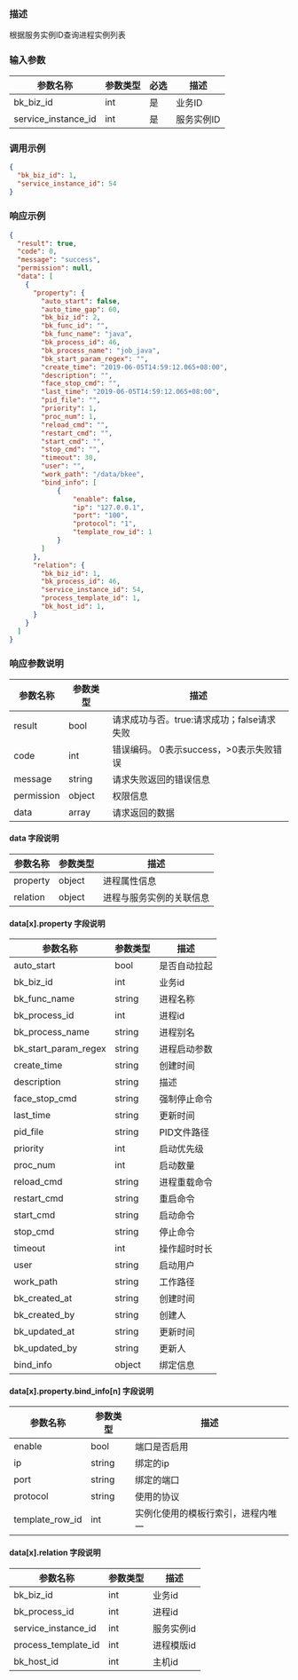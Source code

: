 ### 描述

根据服务实例ID查询进程实例列表

### 输入参数

| 参数名称                | 参数类型 | 必选 | 描述     |
|---------------------|------|----|--------|
| bk_biz_id           | int  | 是  | 业务ID   |
| service_instance_id | int  | 是  | 服务实例ID |

### 调用示例

```json
{
  "bk_biz_id": 1,
  "service_instance_id": 54
}
```

### 响应示例

```json
{
  "result": true,
  "code": 0,
  "message": "success",
  "permission": null,
  "data": [
    {
      "property": {
        "auto_start": false,
        "auto_time_gap": 60,
        "bk_biz_id": 2,
        "bk_func_id": "",
        "bk_func_name": "java",
        "bk_process_id": 46,
        "bk_process_name": "job_java",
        "bk_start_param_regex": "",
        "create_time": "2019-06-05T14:59:12.065+08:00",
        "description": "",
        "face_stop_cmd": "",
        "last_time": "2019-06-05T14:59:12.065+08:00",
        "pid_file": "",
        "priority": 1,
        "proc_num": 1,
        "reload_cmd": "",
        "restart_cmd": "",
        "start_cmd": "",
        "stop_cmd": "",
        "timeout": 30,
        "user": "",
        "work_path": "/data/bkee",
        "bind_info": [
            {
                "enable": false,  
                "ip": "127.0.0.1",  
                "port": "100",  
                "protocol": "1", 
                "template_row_id": 1  
            }
        ]
      },
      "relation": {
        "bk_biz_id": 1,
        "bk_process_id": 46,
        "service_instance_id": 54,
        "process_template_id": 1,
        "bk_host_id": 1,
      }
    }
  ]
}
```

### 响应参数说明

| 参数名称       | 参数类型   | 描述                         |
|------------|--------|----------------------------|
| result     | bool   | 请求成功与否。true:请求成功；false请求失败 |
| code       | int    | 错误编码。 0表示success，>0表示失败错误  |
| message    | string | 请求失败返回的错误信息                |
| permission | object | 权限信息                       |
| data       | array  | 请求返回的数据                    |

#### data 字段说明

| 参数名称     | 参数类型   | 描述           |
|----------|--------|--------------|
| property | object | 进程属性信息       |
| relation | object | 进程与服务实例的关联信息 |

#### data[x].property 字段说明

| 参数名称                 | 参数类型   | 描述      |
|----------------------|--------|---------|
| auto_start           | bool   | 是否自动拉起  |
| bk_biz_id            | int    | 业务id    |
| bk_func_name         | string | 进程名称    |
| bk_process_id        | int    | 进程id    |
| bk_process_name      | string | 进程别名    |
| bk_start_param_regex | string | 进程启动参数  |
| create_time          | string | 创建时间    |
| description          | string | 描述      |
| face_stop_cmd        | string | 强制停止命令  |
| last_time            | string | 更新时间    |
| pid_file             | string | PID文件路径 |
| priority             | int    | 启动优先级   |
| proc_num             | int    | 启动数量    |
| reload_cmd           | string | 进程重载命令  |
| restart_cmd          | string | 重启命令    |
| start_cmd            | string | 启动命令    |
| stop_cmd             | string | 停止命令    |
| timeout              | int    | 操作超时时长  |
| user                 | string | 启动用户    |
| work_path            | string | 工作路径    |
| bk_created_at        | string | 创建时间    |
| bk_created_by        | string | 创建人     |
| bk_updated_at        | string | 更新时间    |
| bk_updated_by        | string | 更新人     |
| bind_info            | object | 绑定信息    |

#### data[x].property.bind_info[n] 字段说明

| 参数名称            | 参数类型   | 描述                |
|-----------------|--------|-------------------|
| enable          | bool   | 端口是否启用            |
| ip              | string | 绑定的ip             |
| port            | string | 绑定的端口             |
| protocol        | string | 使用的协议             |
| template_row_id | int    | 实例化使用的模板行索引，进程内唯一 |

#### data[x].relation 字段说明

| 参数名称                | 参数类型   | 描述     |
|---------------------|--------|--------|
| bk_biz_id           | int    | 业务id   |
| bk_process_id       | int    | 进程id   |
| service_instance_id | int    | 服务实例id |
| process_template_id | int    | 进程模版id |
| bk_host_id          | int    | 主机id   |

